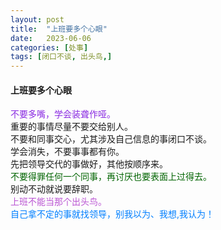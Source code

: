 ```yaml
---
layout: post
title:  "上班要多个心眼"
date:   2023-06-06
categories: [处事]
tags: [闭口不谈, 出头鸟,]  
---
```


#### 上班要多个心眼

<font color="#8a2be2">不要多嘴，学会装聋作哑。</font>  
重要的事情尽量不要交给别人。  
不要和同事交心，尤其涉及自己信息的事闭口不谈。  
学会消失，不要事事都有你。  
先把领导交代的事做好，其他按顺序来。  
<font color="#006400">不要得罪任何一个同事，再讨厌也要表面上过得去。</font>  
别动不动就说要辞职。  
<font color="#ba55d3">上班不能当那个出头鸟。</font>  
<font color="#007fff">自己拿不定的事就找领导，别我以为、我想,我认为！</font>  
